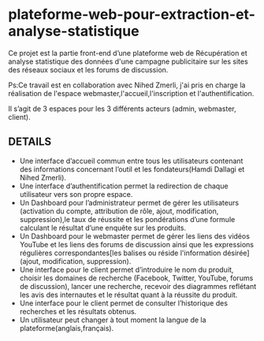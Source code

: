 # plateforme-web-pour-extraction-et-analyse-statistique
Ce projet est la partie front-end d’une plateforme web de Récupération et analyse statistique des données d'une campagne publicitaire
sur les sites des réseaux sociaux et les forums de discussion.

Ps:Ce travail est en collaboration avec Nihed Zmerli, j'ai pris en charge la réalisation de l'espace webmaster,l'accueil,l'inscription et l'authentification.

Il s’agit de 3 espaces pour les 3 différents acteurs (admin, webmaster, client).
## DETAILS
- Une interface d’accueil commun entre tous les utilisateurs contenant des informations concernant l’outil et les fondateurs(Hamdi Dallagi et Nihed Zmerli).
- Une interface d’authentification permet la redirection de chaque utilisateur vers son propre espace.
- Un Dashboard pour l’administrateur permet de gérer les utilisateurs (activation du compte, attribution de rôle, ajout, modification, suppression),le taux de réussite et les pondérations d’une formule calculant le résultat d’une enquête sur les produits.
- Un Dashboard pour le webmaster permet de gérer les liens des vidéos YouTube et les liens des forums de discussion ainsi que les expressions régulières correspondantes[les balises ou réside l'information désirée](ajout, modification, suppression).
- Une interface pour le client permet d’introduire le nom du produit, choisir les domaines de recherche (Facebook, Twitter, YouTube, forums de discussion), lancer une recherche, recevoir des diagrammes reflétant les avis des internautes et le résultat quant à la réussite du produit.
- Une interface pour le client permet de consulter l’historique des recherches et les résultats obtenus.
- Un utilisateur peut changer à tout moment la langue de la plateforme(anglais,français).

